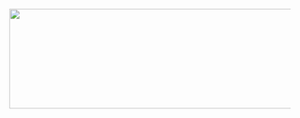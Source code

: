 
<div align="center">
 <br/>
  <a href="https://igorigor.com.br/" target="_blank">
   <img src="https://gist.githubusercontent.com/igorwilliam/dde01df6cbeb5297d9731502ac1e312b/raw/f4a8e3ba944fcf8d07acce115f0a01e321ce43be/me.gif" width="800" height="180" >
  <a/>		
  <br/>
</div>
